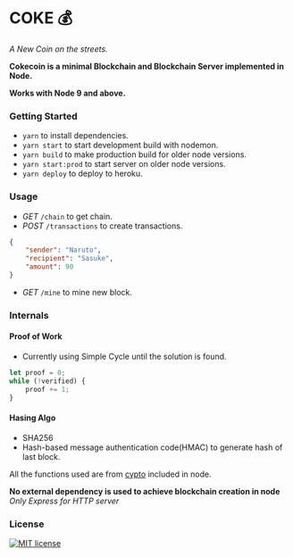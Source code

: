 # COKE 💰

_A New Coin on the streets._

**Cokecoin is a minimal Blockchain and Blockchain Server implemented in Node.**

**Works with Node 9 and above.**

### Getting Started

- `yarn` to install dependencies.
- `yarn start` to start development build with nodemon.
- `yarn build` to make production build for older node versions.
- `yarn start:prod` to start server on older node versions.
- `yarn deploy` to deploy to heroku.

### Usage

- *GET* `/chain` to get chain.
- *POST* `/transactions` to create transactions.

```json
{
	"sender": "Naruto",
	"recipient": "Sasuke",
	"amount": 90
}
```

- *GET* `/mine` to mine new block.

### Internals

#### Proof of Work

- Currently using Simple Cycle until the solution is found.

```js
let proof = 0;
while (!verified) {
    proof += 1;
}

```
#### Hasing Algo

- SHA256
- Hash-based message authentication code(HMAC) to generate hash of last block.

All the functions used are from [cypto](https://nodejs.org/api/crypto.html) included in node.

**No external dependency is used to achieve blockchain creation in node** _Only Express for HTTP server_ 

### License

[![MIT license](http://img.shields.io/badge/license-MIT-brightgreen.svg)](http://opensource.org/licenses/MIT)
